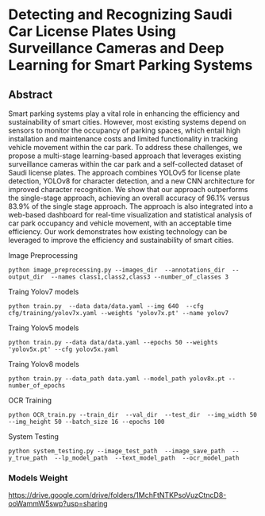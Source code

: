 # Detecting and Recognizing Saudi Car License Plates Using Surveillance Cameras and Deep Learning for Smart Parking Systems 

## Abstract
Smart parking systems play a vital role in enhancing the efficiency and sustainability of smart cities. However, most existing systems depend on sensors to monitor the occupancy of parking spaces, which entail high installation and maintenance costs and limited functionality in tracking vehicle movement within the car park. To address these challenges, we propose a multi-stage learning-based approach that leverages existing surveillance cameras within the car park and a self-collected dataset of Saudi license plates. The approach combines YOLOv5 for license plate detection, YOLOv8 for character detection, and a new CNN architecture for improved character recognition. We show that our approach outperforms the single-stage approach, achieving an overall accuracy of 96.1% versus 83.9% of the single stage approach. The approach is also integrated into a web-based dashboard for real-time visualization and statistical analysis of car park occupancy and vehicle movement, with an acceptable time efficiency. Our work demonstrates how existing technology can be leveraged to improve the efficiency and sustainability of smart cities.


<summary>Image Preprocessing </summary>

```
python image_preprocessing.py --images_dir  --annotations_dir  --output_dir  --names class1,class2,class3 --number_of_classes 3 
```


<summary>Traing Yolov7 models </summary>

```
python train.py  --data data/data.yaml --img 640  --cfg cfg/training/yolov7x.yaml --weights 'yolov7x.pt' --name yolov7 
```


<summary>Traing Yolov5 models </summary>

```
python train.py --data data/data.yaml --epochs 50 --weights 'yolov5x.pt' --cfg yolov5x.yaml  
```


<summary>Traing Yolov8 models </summary>

```
python train.py --data_path data.yaml --model_path yolov8x.pt --number_of_epochs 
```

<summary>OCR Training </summary>

```
python OCR_train.py --train_dir  --val_dir  --test_dir  --img_width 50 --img_height 50 --batch_size 16 --epochs 100
```


<summary>System Testing </summary>

```
python system_testing.py --image_test_path  --image_save_path  --y_true_path  --lp_model_path  --text_model_path  --ocr_model_path 
```



### Models Weight
https://drive.google.com/drive/folders/1MchFtNTKPsoVuzCtncD8-ooWammW5swp?usp=sharing


